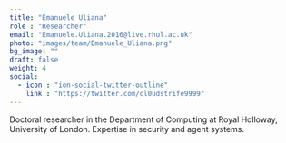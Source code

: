 ```yaml
---
title: "Emanuele Uliana"
role : "Researcher"
email: "Emanuele.Uliana.2016@live.rhul.ac.uk"
photo: "images/team/Emanuele_Uliana.png"
bg_image: ""
draft: false
weight: 4
social:
  - icon : "ion-social-twitter-outline"
    link : "https://twitter.com/cl0udstrife9999"
---
```


Doctoral researcher in the Department of Computing at Royal Holloway, University of London. Expertise in security and agent systems. 